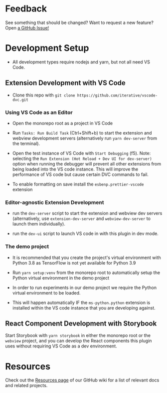 # Feedback

See something that should be changed? Want to request a new feature? Open
[a GitHub Issue!](https://github.com/iterative/vscode-dvc/issues)

# Development Setup

- All development types require nodejs and yarn, but not all need VS Code.

## Extension Development with VS Code

- Clone this repo with `git clone https://github.com/iterative/vscode-dvc.git`

### Using VS Code as an Editor

- Open the monorepo root as a project in VS Code

- Run `Tasks: Run Build Task` (Ctrl+Shift+b) to start the extension and webview
  development servers (alternatively run `yarn dev-server` from the terminal).

- Open the test instance of VS Code with `Start Debugging` (f5). Note: selecting
  the `Run Extension (Hot Reload + Dev UI for dev-server)` option when running
  the debugger will prevent all other extensions from being loaded into the VS
  code instance. This will improve the performance of VS code but cause certain
  DVC commands to fail.

- To enable formatting on save install the `esbenp.prettier-vscode` extension

### Editor-agnostic Extension Development

- run the `dev-server` script to start the extension and webview dev servers
  (alternatively, use `extension-dev-server` and `webview-dev-server` to launch
  them individually).

- run the `dev-ui` script to launch VS code in with this plugin in dev mode.

### The demo project

- It is recommended that you create the project's virtual environment with
  Python 3.8 as TensorFlow is not yet available for Python 3.9

- Run `yarn setup:venv` from the monorepo root to automatically setup the Python
  virtual environment in the demo project

- In order to run experiments in our demo project we require the Python virtual
  environment to be loaded.

- This will happen automatically IF the `ms-python.python` extension is
  installed within the VS code instance that you are developing against.

## React Component Development with Storybook

Start Storybook with `yarn storybook` in either the monorepo root or the
`webview` project, and you can develop the React components this plugin uses
without requiring VS Code as a dev environment.

# Resources

Check out the
[Resources page](https://github.com/iterative/vscode-dvc/wiki/Resources) of our
GitHub wiki for a list of relevant docs and related projects.
